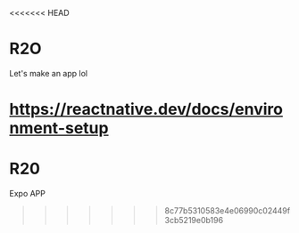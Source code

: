 <<<<<<< HEAD
# R2O
Let's make an app lol


https://reactnative.dev/docs/environment-setup
=======
# R20
Expo APP 
>>>>>>> 8c77b5310583e4e06990c02449f3cb5219e0b196
